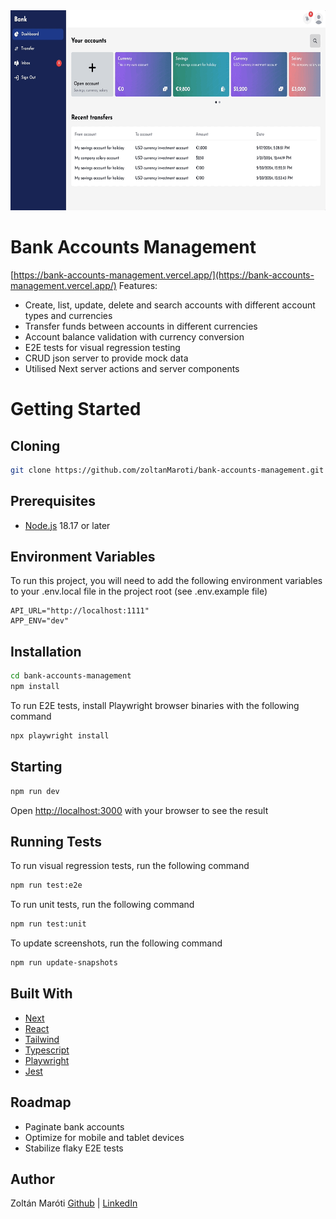 <img src="./public/images/bank-accounts-management.gif" width="640" height="320" />

# Bank Accounts Management
[https://bank-accounts-management.vercel.app/](https://bank-accounts-management.vercel.app/)
Features:

-   Create, list, update, delete and search accounts with different account types and currencies
-   Transfer funds between accounts in different currencies
-   Account balance validation with currency conversion
-   E2E tests for visual regression testing
-   CRUD json server to provide mock data
-   Utilised Next server actions and server components

# Getting Started

## Cloning

```bash
git clone https://github.com/zoltanMaroti/bank-accounts-management.git
```

## Prerequisites

-   [Node.js](https://nodejs.org/) 18.17 or later

## Environment Variables

To run this project, you will need to add the following environment variables to your .env.local file in the project root (see .env.example file)

```
API_URL="http://localhost:1111"
APP_ENV="dev"
```

## Installation

```bash
cd bank-accounts-management
npm install
```

To run E2E tests, install Playwright browser binaries with the following command

```bash
npx playwright install
```

## Starting

```bash
npm run dev
```

Open [http://localhost:3000](http://localhost:3000) with your browser to see the result

## Running Tests

To run visual regression tests, run the following command

```bash
npm run test:e2e
```

To run unit tests, run the following command

```bash
npm run test:unit
```

To update screenshots, run the following command

```bash
npm run update-snapshots
```

## Built With

-   [Next](https://nextjs.org/)
-   [React](https://react.dev/)
-   [Tailwind](https://tailwindcss.com/)
-   [Typescript](https://www.typescriptlang.org/)
-   [Playwright](https://playwright.dev/)
-   [Jest](https://jestjs.io/)

## Roadmap

-   Paginate bank accounts
-   Optimize for mobile and tablet devices
-   Stabilize flaky E2E tests

## Author

Zoltán Maróti [Github](https://www.github.com/zoltanMaroti) | [LinkedIn](https://www.linkedin.com/in/zoltan-maroti/)
